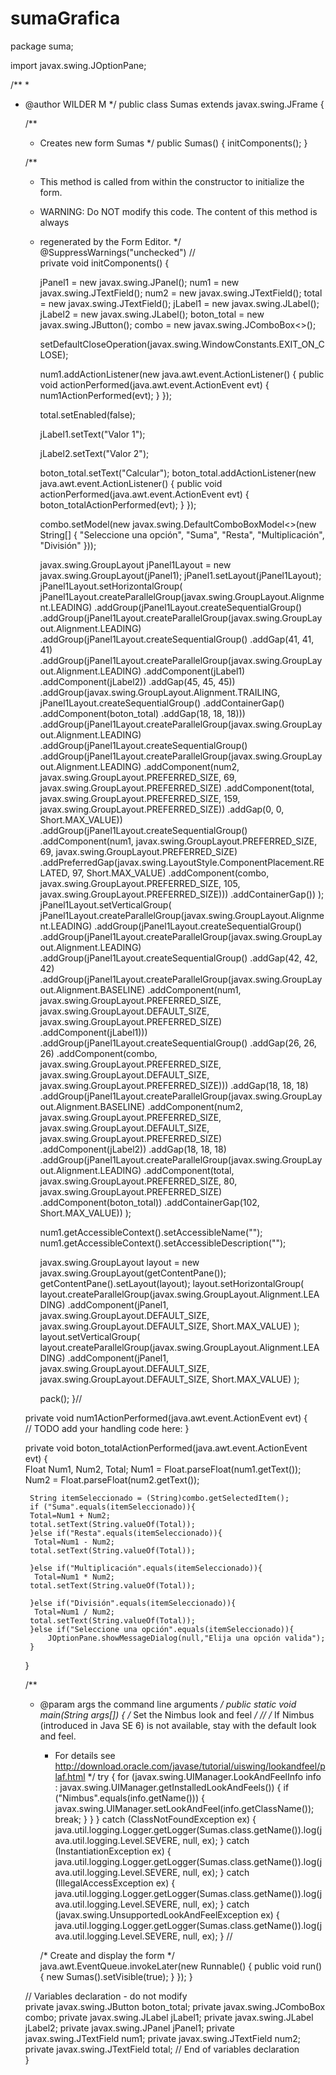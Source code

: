 # sumaGrafica

package suma;

import javax.swing.JOptionPane;

/**
 *
 * @author WILDER M
 */
public class Sumas extends javax.swing.JFrame {

    /**
     * Creates new form Sumas
     */
    public Sumas() {
        initComponents();
    }

    /**
     * This method is called from within the constructor to initialize the form.
     * WARNING: Do NOT modify this code. The content of this method is always
     * regenerated by the Form Editor.
     */
    @SuppressWarnings("unchecked")
    // <editor-fold defaultstate="collapsed" desc="Generated Code">                          
    private void initComponents() {

        jPanel1 = new javax.swing.JPanel();
        num1 = new javax.swing.JTextField();
        num2 = new javax.swing.JTextField();
        total = new javax.swing.JTextField();
        jLabel1 = new javax.swing.JLabel();
        jLabel2 = new javax.swing.JLabel();
        boton_total = new javax.swing.JButton();
        combo = new javax.swing.JComboBox<>();

        setDefaultCloseOperation(javax.swing.WindowConstants.EXIT_ON_CLOSE);

        num1.addActionListener(new java.awt.event.ActionListener() {
            public void actionPerformed(java.awt.event.ActionEvent evt) {
                num1ActionPerformed(evt);
            }
        });

        total.setEnabled(false);

        jLabel1.setText("Valor 1");

        jLabel2.setText("Valor 2");

        boton_total.setText("Calcular");
        boton_total.addActionListener(new java.awt.event.ActionListener() {
            public void actionPerformed(java.awt.event.ActionEvent evt) {
                boton_totalActionPerformed(evt);
            }
        });

        combo.setModel(new javax.swing.DefaultComboBoxModel<>(new String[] { "Seleccione una opción", "Suma", "Resta", "Multiplicación", "División" }));

        javax.swing.GroupLayout jPanel1Layout = new javax.swing.GroupLayout(jPanel1);
        jPanel1.setLayout(jPanel1Layout);
        jPanel1Layout.setHorizontalGroup(
            jPanel1Layout.createParallelGroup(javax.swing.GroupLayout.Alignment.LEADING)
            .addGroup(jPanel1Layout.createSequentialGroup()
                .addGroup(jPanel1Layout.createParallelGroup(javax.swing.GroupLayout.Alignment.LEADING)
                    .addGroup(jPanel1Layout.createSequentialGroup()
                        .addGap(41, 41, 41)
                        .addGroup(jPanel1Layout.createParallelGroup(javax.swing.GroupLayout.Alignment.LEADING)
                            .addComponent(jLabel1)
                            .addComponent(jLabel2))
                        .addGap(45, 45, 45))
                    .addGroup(javax.swing.GroupLayout.Alignment.TRAILING, jPanel1Layout.createSequentialGroup()
                        .addContainerGap()
                        .addComponent(boton_total)
                        .addGap(18, 18, 18)))
                .addGroup(jPanel1Layout.createParallelGroup(javax.swing.GroupLayout.Alignment.LEADING)
                    .addGroup(jPanel1Layout.createSequentialGroup()
                        .addGroup(jPanel1Layout.createParallelGroup(javax.swing.GroupLayout.Alignment.LEADING)
                            .addComponent(num2, javax.swing.GroupLayout.PREFERRED_SIZE, 69, javax.swing.GroupLayout.PREFERRED_SIZE)
                            .addComponent(total, javax.swing.GroupLayout.PREFERRED_SIZE, 159, javax.swing.GroupLayout.PREFERRED_SIZE))
                        .addGap(0, 0, Short.MAX_VALUE))
                    .addGroup(jPanel1Layout.createSequentialGroup()
                        .addComponent(num1, javax.swing.GroupLayout.PREFERRED_SIZE, 69, javax.swing.GroupLayout.PREFERRED_SIZE)
                        .addPreferredGap(javax.swing.LayoutStyle.ComponentPlacement.RELATED, 97, Short.MAX_VALUE)
                        .addComponent(combo, javax.swing.GroupLayout.PREFERRED_SIZE, 105, javax.swing.GroupLayout.PREFERRED_SIZE)))
                .addContainerGap())
        );
        jPanel1Layout.setVerticalGroup(
            jPanel1Layout.createParallelGroup(javax.swing.GroupLayout.Alignment.LEADING)
            .addGroup(jPanel1Layout.createSequentialGroup()
                .addGroup(jPanel1Layout.createParallelGroup(javax.swing.GroupLayout.Alignment.LEADING)
                    .addGroup(jPanel1Layout.createSequentialGroup()
                        .addGap(42, 42, 42)
                        .addGroup(jPanel1Layout.createParallelGroup(javax.swing.GroupLayout.Alignment.BASELINE)
                            .addComponent(num1, javax.swing.GroupLayout.PREFERRED_SIZE, javax.swing.GroupLayout.DEFAULT_SIZE, javax.swing.GroupLayout.PREFERRED_SIZE)
                            .addComponent(jLabel1)))
                    .addGroup(jPanel1Layout.createSequentialGroup()
                        .addGap(26, 26, 26)
                        .addComponent(combo, javax.swing.GroupLayout.PREFERRED_SIZE, javax.swing.GroupLayout.DEFAULT_SIZE, javax.swing.GroupLayout.PREFERRED_SIZE)))
                .addGap(18, 18, 18)
                .addGroup(jPanel1Layout.createParallelGroup(javax.swing.GroupLayout.Alignment.BASELINE)
                    .addComponent(num2, javax.swing.GroupLayout.PREFERRED_SIZE, javax.swing.GroupLayout.DEFAULT_SIZE, javax.swing.GroupLayout.PREFERRED_SIZE)
                    .addComponent(jLabel2))
                .addGap(18, 18, 18)
                .addGroup(jPanel1Layout.createParallelGroup(javax.swing.GroupLayout.Alignment.LEADING)
                    .addComponent(total, javax.swing.GroupLayout.PREFERRED_SIZE, 80, javax.swing.GroupLayout.PREFERRED_SIZE)
                    .addComponent(boton_total))
                .addContainerGap(102, Short.MAX_VALUE))
        );

        num1.getAccessibleContext().setAccessibleName("");
        num1.getAccessibleContext().setAccessibleDescription("");

        javax.swing.GroupLayout layout = new javax.swing.GroupLayout(getContentPane());
        getContentPane().setLayout(layout);
        layout.setHorizontalGroup(
            layout.createParallelGroup(javax.swing.GroupLayout.Alignment.LEADING)
            .addComponent(jPanel1, javax.swing.GroupLayout.DEFAULT_SIZE, javax.swing.GroupLayout.DEFAULT_SIZE, Short.MAX_VALUE)
        );
        layout.setVerticalGroup(
            layout.createParallelGroup(javax.swing.GroupLayout.Alignment.LEADING)
            .addComponent(jPanel1, javax.swing.GroupLayout.DEFAULT_SIZE, javax.swing.GroupLayout.DEFAULT_SIZE, Short.MAX_VALUE)
        );

        pack();
    }// </editor-fold>                        

    private void num1ActionPerformed(java.awt.event.ActionEvent evt) {                                     
        // TODO add your handling code here:
    }                                    

    private void boton_totalActionPerformed(java.awt.event.ActionEvent evt) {                                            
        Float Num1, Num2, Total;
        Num1 = Float.parseFloat(num1.getText());
        Num2 = Float.parseFloat(num2.getText());
        
        String itemSeleccionado = (String)combo.getSelectedItem();
        if ("Suma".equals(itemSeleccionado)){
        Total=Num1 + Num2;
        total.setText(String.valueOf(Total));
        }else if("Resta".equals(itemSeleccionado)){
         Total=Num1 - Num2;
        total.setText(String.valueOf(Total));   
        
        }else if("Multiplicación".equals(itemSeleccionado)){
         Total=Num1 * Num2;
        total.setText(String.valueOf(Total));   
        
        }else if("División".equals(itemSeleccionado)){
         Total=Num1 / Num2;
        total.setText(String.valueOf(Total));   
        }else if("Seleccione una opción".equals(itemSeleccionado)){
            JOptionPane.showMessageDialog(null,"Elija una opción valida");
        }
        
    }                                           

    /**
     * @param args the command line arguments
     */
    public static void main(String args[]) {
        /* Set the Nimbus look and feel */
        //<editor-fold defaultstate="collapsed" desc=" Look and feel setting code (optional) ">
        /* If Nimbus (introduced in Java SE 6) is not available, stay with the default look and feel.
         * For details see http://download.oracle.com/javase/tutorial/uiswing/lookandfeel/plaf.html 
         */
        try {
            for (javax.swing.UIManager.LookAndFeelInfo info : javax.swing.UIManager.getInstalledLookAndFeels()) {
                if ("Nimbus".equals(info.getName())) {
                    javax.swing.UIManager.setLookAndFeel(info.getClassName());
                    break;
                }
            }
        } catch (ClassNotFoundException ex) {
            java.util.logging.Logger.getLogger(Sumas.class.getName()).log(java.util.logging.Level.SEVERE, null, ex);
        } catch (InstantiationException ex) {
            java.util.logging.Logger.getLogger(Sumas.class.getName()).log(java.util.logging.Level.SEVERE, null, ex);
        } catch (IllegalAccessException ex) {
            java.util.logging.Logger.getLogger(Sumas.class.getName()).log(java.util.logging.Level.SEVERE, null, ex);
        } catch (javax.swing.UnsupportedLookAndFeelException ex) {
            java.util.logging.Logger.getLogger(Sumas.class.getName()).log(java.util.logging.Level.SEVERE, null, ex);
        }
        //</editor-fold>

        /* Create and display the form */
        java.awt.EventQueue.invokeLater(new Runnable() {
            public void run() {
                new Sumas().setVisible(true);
            }
        });
    }

    // Variables declaration - do not modify                     
    private javax.swing.JButton boton_total;
    private javax.swing.JComboBox<String> combo;
    private javax.swing.JLabel jLabel1;
    private javax.swing.JLabel jLabel2;
    private javax.swing.JPanel jPanel1;
    private javax.swing.JTextField num1;
    private javax.swing.JTextField num2;
    private javax.swing.JTextField total;
    // End of variables declaration                   
}
